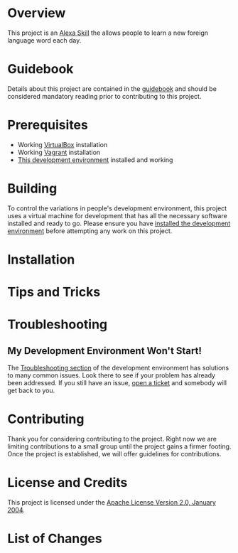 # Overview
This project is an [Alexa Skill](https://developer.amazon.com/alexa-skills-kit)
the allows people to learn a new foreign language word each day.

# Guidebook
Details about this project are contained in the [guidebook](guidebook/guidebook.md)
and should be considered mandatory reading prior to contributing to this project.

# Prerequisites
* Working [VirtualBox](https://www.virtualbox.org/) installation
* Working [Vagrant](https://www.vagrantup.com/) installation
* [This development environment](https://github.com/kurron/jvm-development-environment) installed and working

# Building
To control the variations in people's development environment, this project
uses a virtual machine for development that has all the necessary software
installed and ready to go.  Please ensure you have [installed the development environment](https://github.com/kurron/jvm-development-environment) before
attempting any work on this project.

# Installation

# Tips and Tricks

# Troubleshooting

## My Development Environment Won't Start!
The [Troubleshooting section](https://github.com/kurron/jvm-development-environment/blob/master/README.md#troubleshooting)
of the development environment has solutions to many common issues.  Look there
to see if your problem has already been addressed.  If you still have an issue,
[open a ticket](https://github.com/Violet-Sloth/Project-Violet-Sloth/issues) and
somebody will get back to you.

# Contributing
Thank you for considering contributing to the project.  Right now we are limiting
contributions to a small group until the project gains a firmer footing.  Once
the project is established, we will offer guidelines for contributions.

# License and Credits
This project is licensed under the [Apache License Version 2.0, January 2004](http://www.apache.org/licenses/).

# List of Changes
